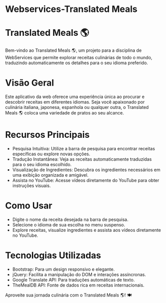 # Webservices-Translated Meals

# Translated Meals 🌎
Bem-vindo ao Translated Meals 🌎, um projeto para a disciplina de WebServices que permite explorar receitas culinárias de todo o mundo, traduzindo automaticamente os detalhes para o seu idioma preferido.

# Visão Geral
Este aplicativo da web oferece uma experiência única ao procurar e descobrir receitas em diferentes idiomas. Seja você apaixonado por culinária italiana, japonesa, espanhola ou qualquer outra, o Translated Meals 🌎 coloca uma variedade de pratos ao seu alcance.

# Recursos Principais
* Pesquisa Intuitiva: Utilize a barra de pesquisa para encontrar receitas específicas ou explore novas opções.
* Tradução Instantânea: Veja as receitas automaticamente traduzidas para o seu idioma escolhido.
* Visualização de Ingredientes: Descubra os ingredientes necessários em uma exibição organizada e amigável.
* Assista no YouTube: Acesse vídeos diretamente do YouTube para obter instruções visuais.

# Como Usar
* Digite o nome da receita desejada na barra de pesquisa.
* Selecione o idioma de sua escolha no menu suspenso.
* Explore receitas, visualize ingredientes e assista aos vídeos diretamente no YouTube.

# Tecnologias Utilizadas
* Bootstrap: Para um design responsivo e elegante.
* jQuery: Facilita a manipulação do DOM e interações assíncronas.
* Google Translate API: Para traduções automáticas de texto.
* TheMealDB API: Fonte de dados rica em receitas internacionais.

Aproveite sua jornada culinária com o Translated Meals 🌎! 🍽️
